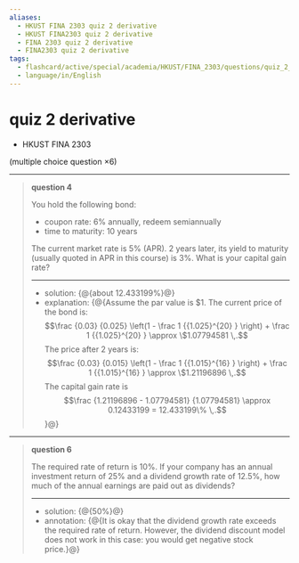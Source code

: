 ```yaml
---
aliases:
  - HKUST FINA 2303 quiz 2 derivative
  - HKUST FINA2303 quiz 2 derivative
  - FINA 2303 quiz 2 derivative
  - FINA2303 quiz 2 derivative
tags:
  - flashcard/active/special/academia/HKUST/FINA_2303/questions/quiz_2_derivative
  - language/in/English
---
```


# quiz 2 derivative

- HKUST FINA 2303

\(multiple choice question ×6\)

---

> __question 4__
>
> You hold the following bond:
>
> - coupon rate: 6% annually, redeem semiannually
> - time to maturity: 10 years
>
> The current market rate is 5% \(APR\). 2 years later, its yield to maturity \(usually quoted in APR in this course\) is 3%. What is your capital gain rate?
>
> ---
>
> - solution: {@{about 12.433199%}@}
> - explanation: {@{Assume the par value is \$1. The current price of the bond is: $$\frac {0.03} {0.025} \left(1 - \frac 1 {{1.025}^{20} } \right) + \frac 1 {{1.025}^{20} } \approx \$1.07794581 \,.$$ The price after 2 years is: $$\frac {0.03} {0.015} \left(1 - \frac 1 {{1.015}^{16} } \right) + \frac 1 {{1.015}^{16} } \approx \$1.21196896 \,.$$ The capital gain rate is $$\frac {1.21196896 - 1.07794581} {1.07794581} \approx 0.12433199 = 12.433199\% \,.$$}@} <!--SR:!2026-04-11,232,330!2025-09-01,63,310-->

---

> __question 6__
>
> The required rate of return is 10%. If your company has an annual investment return of 25% and a dividend growth rate of 12.5%, how much of the annual earnings are paid out as dividends?
>
> ---
>
> - solution: {@{50%}@}
> - annotation: {@{It is okay that the dividend growth rate exceeds the required rate of return. However, the dividend discount model does not work in this case: you would get negative stock price.}@} <!--SR:!2026-05-03,251,330!2025-09-07,67,310-->
